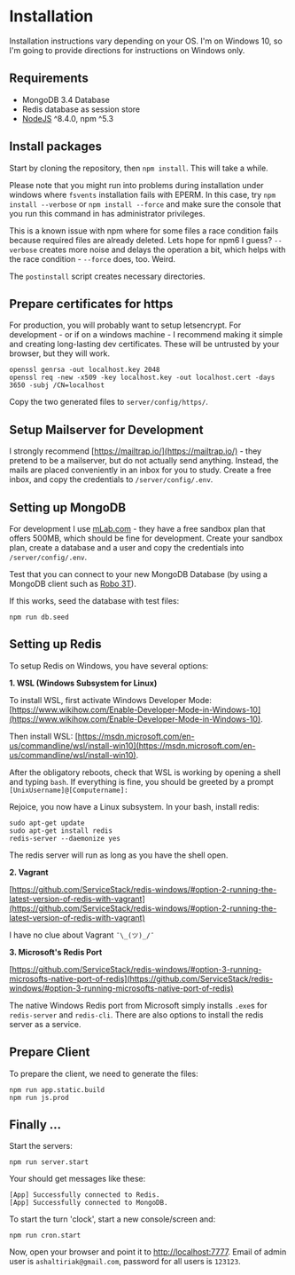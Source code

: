 # Installation

Installation instructions vary depending on your OS. I'm on Windows 10, so I'm going to provide directions for instructions on Windows only.

## Requirements

* MongoDB 3.4 Database
* Redis database as session store
* [NodeJS](https://nodejs.org/) ^8.4.0, npm ^5.3

## Install packages

Start by cloning the repository, then `npm install`. This will take a while.

Please note that you might run into problems during installation under windows where `fsvents` installation fails with EPERM. In this case, try `npm install --verbose` or `npm install --force` and make sure the console that you run this command in has administrator privileges.

This is a known issue with npm where for some files a race condition fails because required files are already deleted. Lets hope for npm6 I guess? `--verbose` creates more noise and delays the operation a bit, which helps with the race condition - `--force` does, too. Weird.

The `postinstall` script creates necessary directories.

## Prepare certificates for https

For production, you will probably want to setup letsencrypt. For development - or if on a windows machine - I recommend making it simple and creating long-lasting dev certificates. These will be untrusted by your browser, but they will work.

```
openssl genrsa -out localhost.key 2048
openssl req -new -x509 -key localhost.key -out localhost.cert -days 3650 -subj /CN=localhost
```

Copy the two generated files to `server/config/https/`.
 

## Setup Mailserver for Development

I strongly recommend [https://mailtrap.io/](https://mailtrap.io/) - they pretend to be a mailserver, but do not actually send anything. Instead, the mails are placed conveniently in an inbox for you to study. Create a free inbox, and copy the credentials to `/server/config/.env`. 

## Setting up MongoDB

For development I use [mLab.com](https://mlab.com/) - they have a free sandbox plan that offers 500MB, which should be fine for development. Create your sandbox plan, create a database and a user and copy the credentials into `/server/config/.env`.

Test that you can connect to your new MongoDB Database (by using a MongoDB client such as [Robo 3T](https://robomongo.org/download)).

If this works, seed the database with test files:

```
npm run db.seed
```

## Setting up Redis

To setup Redis on Windows, you have several options:

**1. WSL (Windows Subsystem for Linux)**

To install WSL, first activate Windows Developer Mode: [https://www.wikihow.com/Enable-Developer-Mode-in-Windows-10](https://www.wikihow.com/Enable-Developer-Mode-in-Windows-10).

Then install WSL: [https://msdn.microsoft.com/en-us/commandline/wsl/install-win10](https://msdn.microsoft.com/en-us/commandline/wsl/install-win10).

After the obligatory reboots, check that WSL is working by opening a shell and typing `bash`. If everything is fine, you should be greeted by a prompt `[UnixUsername]@[Computername]:`

Rejoice, you now have a Linux subsystem. In your bash, install redis:

```
sudo apt-get update
sudo apt-get install redis
redis-server --daemonize yes
```

The redis server will run as long as you have the shell open.

**2. Vagrant**

[https://github.com/ServiceStack/redis-windows/#option-2-running-the-latest-version-of-redis-with-vagrant](https://github.com/ServiceStack/redis-windows/#option-2-running-the-latest-version-of-redis-with-vagrant) 

I have no clue about Vagrant `¯\_(ツ)_/¯`

**3. Microsoft's Redis Port**

[https://github.com/ServiceStack/redis-windows/#option-3-running-microsofts-native-port-of-redis](https://github.com/ServiceStack/redis-windows/#option-3-running-microsofts-native-port-of-redis)

The native Windows Redis port from Microsoft simply installs `.exe`s for `redis-server` and `redis-cli`. There are also options to install the redis server as a service.

## Prepare Client

To prepare the client, we need to generate the files:

```
npm run app.static.build
npm run js.prod
```

## Finally ...

Start the servers:

```
npm run server.start
```
Your should get messages like these:

```
[App] Successfully connected to Redis.
[App] Successfully connected to MongoDB.
```

To start the turn 'clock', start a new console/screen and:

```
npm run cron.start
```

Now, open your browser and point it to [http://localhost:7777](http://localhost:7777). Email of admin user is `ashaltiriak@gmail.com`, password for all users is `123123`.
